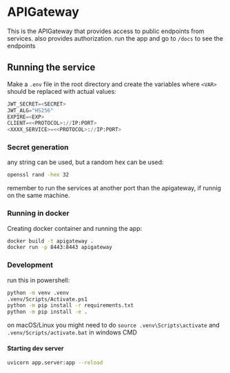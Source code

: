 # APIGateway

This is the APIGateway that provides access to public endpoints from services. also provides authorization. run the app and go to `/docs` to see the endpoints

## Running the service

Make a `.env` file in the root directory and create the variables where `<VAR>` should be replaced with actual values:
```python
JWT_SECRET=<SECRET>
JWT_ALG="HS256"
EXPIRE=<EXP>
CLIENT=<<PROTOCOL>://IP:PORT>
<XXXX_SERVICE>=<<PROTOCOL>://IP:PORT>

```

### Secret generation
any string can be used, but a random hex can be used:
```sh
openssl rand -hex 32
```

remember to run the services at another port than the apigateway, if runnig on the same machine.
### Running in docker

Creating docker container and running the app:
```sh
docker build -t apigateway .
docker run -p 8443:8443 apigateway
```

### Development

run this in powershell:

```sh
python -m venv .venv
.venv/Scripts/Activate.ps1
python -m pip install -r requirements.txt
python -m pip install -e .
```

on macOS/Linux you might need to do `source .venv\Scripts\activate` and `.venv/Scripts/activate.bat` in windows CMD

#### Starting dev server
```sh
uvicorn app.server:app --reload
```